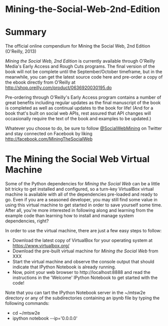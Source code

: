 Mining-the-Social-Web-2nd-Edition
=================================

# Summary

The official online compendium for Mining the Social Web, 2nd Edition (O'Reilly, 2013)

_Mining the Social Web, 2nd Edition_ is currently available through O'Reilly Media's Early Access and Rough Cuts programs. The final version of the book will not be complete until the September/October timeframe, but in the meanwhile, you can get the latest source code here and pre-order a copy of the ebook directly from O'Reilly at http://shop.oreilly.com/product/0636920030195.do 

Pre-ordering through O'Reilly's Early Access program contains a number of great benefits including regular updates as the final manuscript of the book is completed as well as continual updates to the book for life! (And for a book that's built on social web APIs, rest assured that API changes will occasionally require the text of the book and examples to be updated.)

Whatever you choose to do, be sure to follow [@SocialWebMining](http://twitter.com/socialwebmining) on Twitter and stay connected on Facebook by liking http://facebook.com/MiningTheSocialWeb

# The Mining the Social Web Virtual Machine

Some of the Python dependencies for _Mining the Social Web_ can be a little bit tricky to get installed and configured, so a turn-key VirtualBox virtual machine is available with all of the dependencies pre-loaded and ready to go. Even if you are a seasoned developer, you may still find some value in using this virtual machine to get started in order to save yourself some time. After all, you're more interested in following along and learning from the example code than learning how to install and manage system dependencies, right?

In order to use the virtual machine, there are just a few easy steps to follow:

* Download the latest copy of VirtualBox for your operating system at https://www.virtualbox.org/
* Download the pre-built virtual machine for _Mining the Social Web_ from XXX
* Start the virtual machine and observe the console output that should indicate that IPython Notebook is already running.
* Now, point your web browser to http://localhost:8888 and read the instructions in the 'Welcome' IPython Notebook to get started with the code!

Note that you can tart the IPython Notebook server in the ~/mtsw2e directory or any of the subdirectories containing an ipynb file by typing the following commands: 
* cd ~/mtsw2e
* ipython notebook --ip='0.0.0.0'
